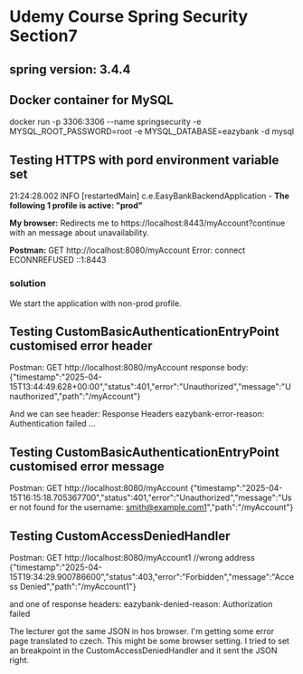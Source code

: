 # Udemy Course Spring Security Section7
## spring version: 3.4.4

## Docker container for MySQL
docker run -p 3306:3306 --name springsecurity -e MYSQL_ROOT_PASSWORD=root -e MYSQL_DATABASE=eazybank -d mysql


## Testing HTTPS with pord environment variable set
21:24:28.002 INFO  [restartedMain] c.e.EasyBankBackendApplication - **The following 1 profile is active: "prod"**

**My browser:** 
Redirects me to https://localhost:8443/myAccount?continue with an message about unavailability.

**Postman:**
GET http://localhost:8080/myAccount
Error: connect ECONNREFUSED ::1:8443

### solution
We start the application with non-prod profile.


## Testing CustomBasicAuthenticationEntryPoint customised error header

Postman:
GET http://localhost:8080/myAccount
response body: 
{"timestamp":"2025-04-15T13:44:49.628+00:00","status":401,"error":"Unauthorized","message":"Unauthorized","path":"/myAccount"}

And we can see header: 
Response Headers
eazybank-error-reason: Authentication failed
...


## Testing CustomBasicAuthenticationEntryPoint customised error message

Postman:
GET http://localhost:8080/myAccount
{"timestamp":"2025-04-15T16:15:18.705367700","status":401,"error":"Unauthorized","message":"User not found for the username: smith@example.com1","path":"/myAccount"}


## Testing CustomAccessDeniedHandler

Postman:
GET http://localhost:8080/myAccount1    //wrong address
{"timestamp":"2025-04-15T19:34:29.900786600","status":403,"error":"Forbidden","message":"Access Denied","path":"/myAccount1"}

and one of response headers:
eazybank-denied-reason: Authorization failed


The lecturer got the same JSON in hos browser. 
I'm getting some error page translated to czech. This might be some browser setting.
I tried to set an breakpoint in the CustomAccessDeniedHandler and it sent the JSON right.
